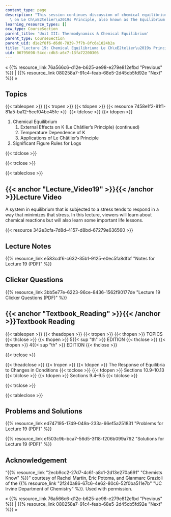 ```yaml
---
content_type: page
description: "This session continues discussion of chemical equilibrium with a focus\
  \ on Le Ch\xE2telier\u2019s Principle, also known as The Equilibrium Law."
learning_resource_types: []
ocw_type: CourseSection
parent_title: 'Unit III: Thermodynamics & Chemical Equilibrium'
parent_type: CourseSection
parent_uid: d1e2f8f6-d6d0-7839-7f7b-8fc6a1024b2a
title: "Lecture 19: Chemical Equilibrium: Le Ch\xE2telier\u2019s Principle"
uid: 06795698-54cc-cdb3-a6c7-13fa72200306
---
```


« {{% resource_link 76a566c6-d12e-b625-ae98-e279e812efbd "Previous" %}} | {{% resource_link 080258a7-91c4-feab-68e5-2d45cb5fd92e "Next" %}} »

Topics
------

{{< tableopen >}}
{{< tropen >}}
{{< tdopen >}}
{{< resource 7458e1f2-81f1-81a5-ba12-5cef04bc45fe >}} 
{{< tdclose >}}
{{< tdopen >}}


1.  Chemical Equilibrium
    1.  External Effects on K (Le Châtlier’s Principle) (continued)
    2.  Temperature Dependence of K
    3.  Applications of Le Châtlier’s Principle
2.  Significant Figure Rules for Logs


{{< tdclose >}}

{{< trclose >}}

{{< tableclose >}}

{{< anchor "Lecture_Video19" >}}{{< /anchor >}}Lecture Video
------------------------------------------------------------

A system in equilibrium that is subjected to a stress tends to respond in a way that minimizes that stress. In this lecture, viewers will learn about chemical reactions but will also learn some important life lessons.

{{< resource 342e3cfa-7d8d-4157-d8bd-67279e636560 >}}

Lecture Notes
-------------

{{% resource_link e583cdf6-c632-35b1-9125-e0ec5fa8dfbf "Notes for Lecture 19 (PDF)" %}}

Clicker Questions
-----------------

{{% resource_link 3bb5e77e-6223-96ce-8436-1562f90177de "Lecture 19 Clicker Questions (PDF)" %}}

{{< anchor "Textbook_Reading" >}}{{< /anchor >}}Textbook Reading
----------------------------------------------------------------

{{< tableopen >}}
{{< theadopen >}}
{{< tropen >}}
{{< thopen >}}
TOPICS
{{< thclose >}}
{{< thopen >}}
5{{< sup "th" >}} EDITION
{{< thclose >}}
{{< thopen >}}
4{{< sup "th" >}} EDITION
{{< thclose >}}

{{< trclose >}}

{{< theadclose >}}
{{< tropen >}}
{{< tdopen >}}
The Response of Equilibria to Changes in Conditions
{{< tdclose >}}
{{< tdopen >}}
Sections 10.9–10.13
{{< tdclose >}}
{{< tdopen >}}
Sections 9.4–9.5
{{< tdclose >}}

{{< trclose >}}

{{< tableclose >}}

Problems and Solutions
----------------------

{{% resource_link ed747195-1749-049a-233a-66ef5a251831 "Problems for Lecture 19 (PDF)" %}}

{{% resource_link ef503c9b-bca7-56d5-3f18-f206b099a792 "Solutions for Lecture 19 (PDF)" %}}

Acknowledgement
---------------

“{{% resource_link "2ecb9cc2-27d7-4c61-a8c1-2d13e270a691" "Chemists Know" %}}” courtesy of Rachel Martin, Eric Potoma, and Gianmarc Grazioli of the {{% resource_link "2f240a86-67c6-4e62-80c6-52f0ba511e7b" "UC Irvine Department of Chemistry" %}}. Used with permission.

« {{% resource_link 76a566c6-d12e-b625-ae98-e279e812efbd "Previous" %}} | {{% resource_link 080258a7-91c4-feab-68e5-2d45cb5fd92e "Next" %}} »